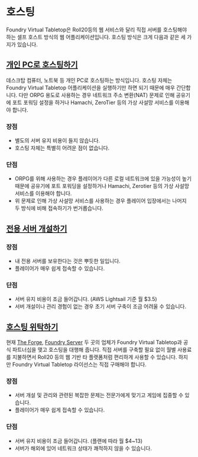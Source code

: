 # 호스팅

Foundry Virtual Tabletop은 Roll20등의 웹 서비스와 달리 직접 서버를 호스팅해야 하는 셀프 호스트 방식의 웹 어플리케이션입니다. 호스팅 방식은 크게 다음과 같은 세 가지가 있습니다.

## [개인 PC로 호스팅하기](host_with_pc.md)

데스크탑 컴퓨터, 노트북 등 개인 PC로 호스팅하는 방식입니다.
호스팅 자체는 Foundry Virtual Tabletop 어플리케이션을 실행하기만 하면 되기 때문에 매우 간단합니다.
다만 ORPG 용도로 사용하는 경우 네트워크 주소 변환(NAT) 문제로 인해 공유기에 포트 포워딩 설정을 하거나 Hamachi, ZeroTier 등의 가상 사설망 서비스를 이용해야 합니다.

### 장점

* 별도의 서버 유지 비용이 들지 않습니다.
* 호스팅 자체는 특별히 어려운 점이 없습니다.

### 단점

* ORPG를 위해 사용하는 경우 플레이어가 다른 로컬 네트워크에 있을 가능성이 높기 때문에 공유기에 포트 포워딩을 설정하거나 Hamachi, Zerotier 등의 가상 사설망 서비스를 이용해야 합니다.
* 위 문제로 인해 가상 사설망 서비스를 사용하는 경우 플레이어 입장에서는 나머지 두 방식에 비해 접속하기가 번거롭습니다.

## [전용 서버 개설하기](cloud_server.md)

### 장점

* 내 전용 서버를 보유한다는 것은 뿌듯한 일입니다.
* 플레이어가 매우 쉽게 접속할 수 있습니다.

### 단점

* 서버 유지 비용이 조금 들어갑니다. (AWS Lightsail 기준 월 $3.5)
* 서버 개설이나 관리 경험이 없는 경우 초기 서버 구축이 조금 어려울 수 있습니다.

## [호스팅 위탁하기](outsourcing.md)

현재 [The Forge](https://forge-vtt.com/), [Foundry Server](https://www.foundryserver.com/) 두 곳의 업체가 Foundry Virtual Tabletop과 공식 파트너십을 맺고 호스팅을 대행해 줍니다.
직접 서버를 구축할 필요 없이 월별 사용료를 지불하면서 Roll20 등의 웹 기반 타 플랫폼처럼 편리하게 사용할 수 있습니다. 하지만 Foundry Virtual Tabletop 라이선스는 직접 구매해야 합니다.

### 장점

* 서버 개설 및 관리와 관련된 복잡한 문제는 전문가에게 맞기고 게임에 집중할 수 있습니다.
* 플레이어가 매우 쉽게 접속할 수 있습니다.

### 단점

* 서버 유지 비용이 조금 들어갑니다. (플랜에 따라 월 $4~13)
* 서버가 해외에 있어 네트워크 상태가 쾌적하지 않을 수 있습니다.